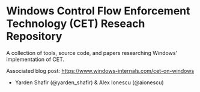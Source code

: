 # Windows Control Flow Enforcement Technology (CET) Reseach Repository

A collection of tools, source code, and papers researching Windows' implementation of CET.

Associated blog post: https://www.windows-internals.com/cet-on-windows

- Yarden Shafir (@yarden_shafir) & Alex Ionescu (@aionescu)
